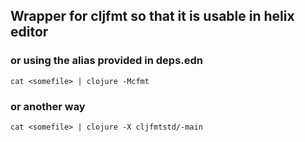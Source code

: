 ## Wrapper for cljfmt so that it is usable in helix editor

### or using the alias provided in deps.edn

    cat <somefile> | clojure -Mcfmt

### or another way

    cat <somefile> | clojure -X cljfmtstd/-main

